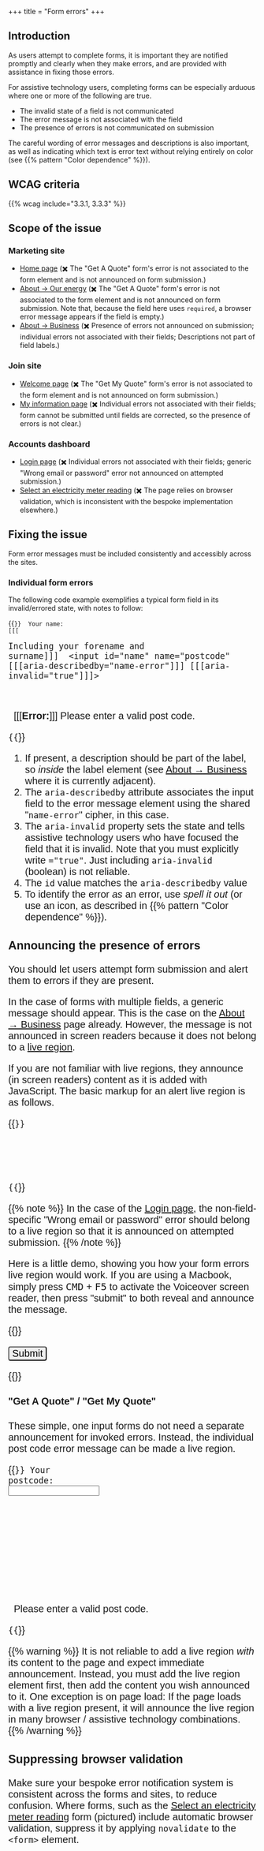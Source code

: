 +++
title = "Form errors"
+++

## Introduction

As users attempt to complete forms, it is important they are notified promptly and clearly when they make errors, and are provided with assistance in fixing those errors.

For assistive technology users, completing forms can be especially arduous where one or more of the following are true.

* The invalid state of a field is not communicated
* The error message is not associated with the field
* The presence of errors is not communicated on submission

The careful wording of error messages and descriptions is also important, as well as indicating which text is error text without relying entirely on color (see {{% pattern "Color dependence" %}}).

## WCAG criteria

{{% wcag include="3.3.1, 3.3.3" %}}

## Scope of the issue

### Marketing site

* [Home page](https://bulb.co.uk) (✖️ The "Get A Quote" form's error is not associated to the form element and is not announced on form submission.)
* [About → Our energy](https://bulb.co.uk/energy) (✖️ The "Get A Quote" form's error is not associated to the form element and is not announced on form submission. Note that, because the field here uses `required`, a browser error message appears if the field is empty.)
* [About → Business](https://bulb.co.uk/business) (✖️ Presence of errors not announced on submission; individual errors not associated with their fields; Descriptions not part of field labels.)

### Join site

* [Welcome page](https://join.bulb.co.uk/join/quote) (✖️ The "Get My Quote" form's error is not associated to the form element and is not announced on form submission.)
* [My information page](https://join.bulb.co.uk/join/quick-signup) (✖️ Individual errors not associated with their fields; form cannot be submitted until fields are corrected, so the presence of errors is not clear.)

### Accounts dashboard

* [Login page](https://my.staging.bulb.co.uk/login) (✖️ Individual errors not associated with their fields; generic "Wrong email or password" error not announced on attempted submission.)
* [Select an electricity meter reading](https://my.staging.bulb.co.uk/dashboard/meters/give-reading/electricity) (✖️ The page relies on browser validation, which is inconsistent with the bespoke implementation elsewhere.)

## Fixing the issue

Form error messages must be included consistently and accessibly across the sites.

### Individual form errors

The following code example exemplifies a typical form field in its invalid/errored state, with notes to follow:

{{<code numbered="true">}}
<label for="name">
  Your name:
  [[[<div class="description">Including your forename and surname</span>]]]
</label>
<input id="name" name="postcode" [[[aria-describedby="name-error"]]] [[[aria-invalid="true"]]]>
<div [[[id="name-error"]]]>
  [[[<strong>Error:</strong>]]] Please enter a valid post code.
</div>
{{</code>}}

1. If present, a description should be part of the label, so _inside_ the label element (see [About → Business](https://bulb.co.uk/business) where it is currently adjacent).
2. The `aria-describedby` attribute associates the input field to the error message element using the shared "`name-error`" cipher, in this case.
3. The `aria-invalid` property sets the state and tells assistive technology users who have focused the field that it is invalid. Note that you must explicitly write `="true"`. Just including `aria-invalid` (boolean) is not reliable.
4. The `id` value matches the `aria-describedby` value
5. To identify the error _as_ an error, use _spell it out_ (or use an icon, as described in {{% pattern "Color dependence" %}}).

### Announcing the presence of errors

You should let users attempt form submission and alert them to errors if they are present.

In the case of forms with multiple fields, a generic message should appear. This is the case on the [About → Business](https://bulb.co.uk/business) page already. However, the message is not announced in screen readers because it does not belong to a [live region](https://developer.mozilla.org/en-US/docs/Web/Accessibility/ARIA/ARIA_Live_Regions).

If you are not familiar with live regions, they announce (in screen readers) content as it is  added with JavaScript. The basic markup for an alert live region is as follows.

{{<code>}}
<div role="alert" aria-live="assertive">
  <!-- add anything here to have it announced in screen reader software -->
</div>
{{</code>}}

{{% note %}}
In the case of the [Login page](https://my.staging.bulb.co.uk/login), the non-field-specific "Wrong email or password" error should belong to a live region so that it is announced on attempted submission.
{{% /note %}}

Here is a little demo, showing you how your form errors live region would work. If you are using a Macbook, simply press <kbd>CMD</kbd> + <kbd>F5</kbd> to activate the Voiceover screen reader, then press "submit" to both reveal and announce the message.

{{<demo>}}
<form>
  <button type="submit">Submit</button>
  <div role="alert"></div>
</form>
<style>
button, div {
  font-family: sans-serif;
  font-size: 1.25rem;
  border-radius: 0.25rem;
}

button {
  background: #01cb81;
  padding: 0.5rem 1rem;
}

[role="alert"] {
  padding: 0.5rem;
  border: 2px solid #f55;
  margin-top: 0.5rem;
}

[role="alert"]:empty {
  display: none;
}
</style>
<script>
demo.querySelector('form').addEventListener('submit', function (e) {
  e.preventDefault();
  demo.querySelector('[role="alert"]').innerHTML = '<strong>Errors:</strong> Please fix the form errors and submit again.'
});
</script>
{{</demo>}}

#### "Get A Quote" / "Get My Quote"

These simple, one input forms do not need a separate announcement for invoked errors. Instead, the individual post code error message can be made a live region.

{{<code numbered="true">}}
<label for="postcode">Your postcode:</label>
<input id="postcode" name="postcode" aria-describedby="postcode-error">
<div id="postcode-error" role="alert">
  <svg aria-label="Error:" focusable="false">
    <use xmlns:xlink="http://www.w3.org/1999/xlink" xlink:href="/assets/images/icons/forms.svg#error"></use>
  </svg>
  Please enter a valid post code.
</div>
{{</code>}}

{{% warning %}}
It is not reliable to add a live region _with_ its content to the page and expect immediate announcement. Instead, you must add the live region element first, then add the content you wish announced to it. One exception is on page load: If the page loads with a live region present, it will announce the live region in many browser / assistive technology combinations.
{{% /warning %}}

### Suppressing browser validation

Make sure your bespoke error notification system is consistent across the forms and sites, to reduce confusion. Where forms, such as the [Select an electricity meter reading](https://my.staging.bulb.co.uk/dashboard/meters/give-reading/electricity) form (pictured) include automatic browser validation, suppress it by applying `novalidate` to the `<form>` element.
